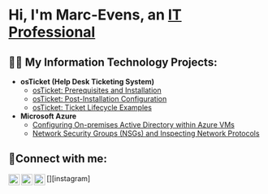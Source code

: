 <h1>Hi, I'm Marc-Evens, an <a href="https://www.linkedin.com/in/marc-evens-martin-2295ba29b/">IT Professional</a></h1>

<h2>👨‍💻 My Information Technology Projects:</h2>

- <b>osTicket (Help Desk Ticketing System)</b>
  - [osTicket: Prerequisites and Installation](https://github.com/marcejmartin/osticket-prereqs)
  - [osTicket: Post-Installation Configuration](https://github.com/marcejmartin/post-install-config)
  - [osTicket: Ticket Lifecycle Examples](https://github.com/marcejmartin/ticket-lifecycle)
- <b>Microsoft Azure</b>
  - [Configuring On-premises Active Directory within Azure VMs](https://github.com/marcejmartin/configure-ad)
  - [Network Security Groups (NSGs) and Inspecting Network Protocols](https://github.com/marcejmartin/azure-network-protocols)

<h2>🤳Connect with me:</h2>

[<img align="left" alt="Marc-Evens | Twitter" width="22px" src="https://cdn.jsdelivr.net/npm/simple-icons@v3/icons/twitter.svg" />][twitter]
[<img align="left" alt="Marc-Evens | LinkedIn" width="22px" src="https://cdn.jsdelivr.net/npm/simple-icons@v3/icons/linkedin.svg" />][Youtube]
[<img align="left" alt="Marc-Evens | Instagram" width="22px" src="https://cdn.jsdelivr.net/npm/simple-icons@v3/icons/instagram.svg" />][instagram]

[twitter]: https://twitter.com/Josh
[youtube]: https://www.youtube.com/@MarcEvensMartin
[linkedin]: https://www.linkedin.com/in/marc-evens-martin-2295ba29b/
